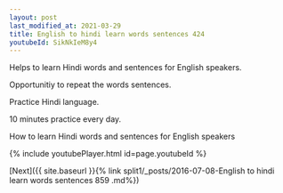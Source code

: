 ```yaml
---
layout: post
last_modified_at: 2021-03-29
title: English to hindi learn words sentences 424 
youtubeId: SikNkIeM8y4
---
```

 
 
Helps to learn Hindi words and sentences for English speakers.

Opportunitiy to repeat the words sentences. 

Practice Hindi language. 
 
10 minutes practice every day. 
 
How to learn Hindi words and sentences for English speakers 
 
{% include youtubePlayer.html id=page.youtubeId %}
 
 
[Next]({{ site.baseurl }}{% link  split1/_posts/2016-07-08-English to hindi learn words sentences 859 .md%})
 
